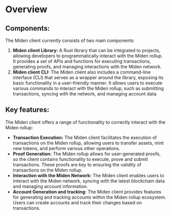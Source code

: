 # Overview
## Components:

The Miden client currently consists of two main components:

1. **Miden client Library:** A Rust library that can be integrated to projects, allowing developers to programmatically interact with the Miden rollup. It provides a set of APIs and functions for executing transactions, generating proofs, and managing interactions with the Miden network.
2. **Miden client CLI:** The Miden client also includes a command-line interface (CLI) that serves as a wrapper around the library, exposing its basic functionality in a user-friendly manner. It allows users to execute various commands to interact with the Miden rollup, such as submitting transactions, syncing with the network, and managing account data.

## Key features:

The Miden client offers a range of functionality to correctly interact with the Miden rollup:

- **Transaction Execution:** The Miden client facilitates the execution of transactions on the Miden rollup, allowing users to transfer assets, mint new tokens, and perform various other operations.
- **Proof Generation:** The Miden rollup allows for user-generated proofs, so the client contains functionality to execute, prove and submit transactions. These proofs are key to ensuring the validity of transactions on the Miden rollup.
- **Interaction with the Miden Network:** The Miden client enables users to interact with the Miden network, syncing with the latest blockchain data and managing account information.
- **Account Generation and tracking**: The Miden client provides features for generating and tracking accounts within the Miden rollup ecosystem. Users can create accounts and track their changes based on transactions.
